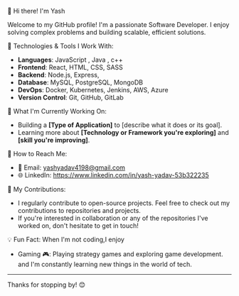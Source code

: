 👋 Hi there! I'm Yash

Welcome to my GitHub profile! I'm a passionate Software Developer. I enjoy solving complex problems and building scalable, efficient solutions. 

 🚀 Technologies & Tools I Work With:
- **Languages**: JavaScript , Java , c++ 
- **Frontend**: React, HTML, CSS, SASS
- **Backend**: Node.js, Express, 
- **Database**: MySQL, PostgreSQL, MongoDB
- **DevOps**: Docker, Kubernetes, Jenkins, AWS, Azure
- **Version Control**: Git, GitHub, GitLab

🌱 What I'm Currently Working On:
- Building a **[Type of Application]** to [describe what it does or its goal].
- Learning more about **[Technology or Framework you're exploring]** and **[skill you're improving]**.

 📝 How to Reach Me:
- 📧 Email: yashyadav4198@gmail.com
- 🌐 LinkedIn: https://www.linkedin.com/in/yash-yadav-53b322235


 🔧 My Contributions:
- I regularly contribute to open-source projects. Feel free to check out my contributions to repositories and projects.
- If you're interested in collaboration or any of the repositories I've worked on, don't hesitate to get in touch!

💡 Fun Fact:
When I'm not coding,I enjoy 
- Gaming 🎮: Playing strategy games and exploring game development. and I'm constantly learning new things in the world of tech.

---


Thanks for stopping by! 😊

<!---
lastuser01/lastuser01 is a ✨ special ✨ repository because its `README.md` (this file) appears on your GitHub profile.
You can click the Preview link to take a look at your changes.
--->
